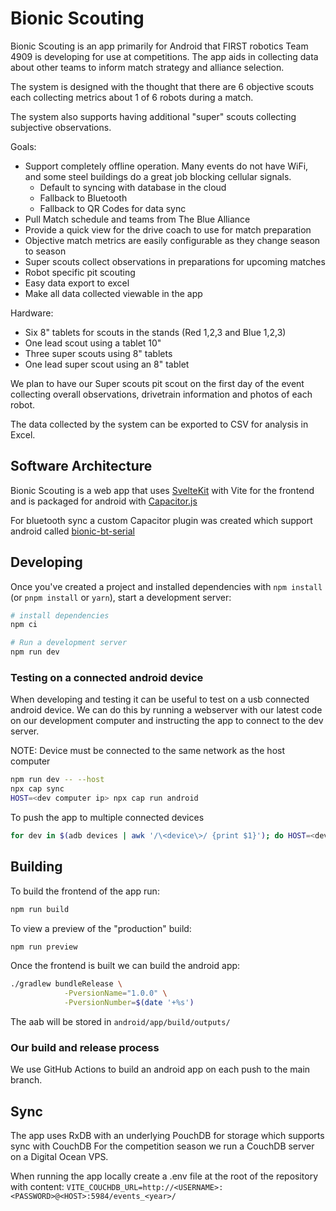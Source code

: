 # Bionic Scouting

Bionic Scouting is an app primarily for Android that FIRST robotics Team 4909 is developing for use at competitions. The
app aids in collecting data about other teams to inform match strategy and alliance selection.

The system is designed with the thought that there are 6 objective scouts each collecting metrics about 1 of 6 robots
during a match.

The system also supports having additional "super" scouts collecting subjective observations.

Goals:

- Support completely offline operation. Many events do not have WiFi, and some steel buildings do a great job blocking
  cellular signals.
    - Default to syncing with database in the cloud
    - Fallback to Bluetooth
    - Fallback to QR Codes for data sync
- Pull Match schedule and teams from The Blue Alliance
- Provide a quick view for the drive coach to use for match preparation
- Objective match metrics are easily configurable as they change season to season
- Super scouts collect observations in preparations for upcoming matches
- Robot specific pit scouting
- Easy data export to excel
- Make all data collected viewable in the app

Hardware:

- Six 8" tablets for scouts in the stands (Red 1,2,3 and Blue 1,2,3)
- One lead scout using a tablet 10"
- Three super scouts using 8" tablets
- One lead super scout using an 8" tablet

We plan to have our Super scouts pit scout on the first day of the event collecting overall observations, drivetrain
information and photos of each robot.

The data collected by the system can be exported to CSV for analysis in Excel.

## Software Architecture

Bionic Scouting is a web app that uses [SvelteKit](https://kit.svelte.dev/) with Vite for the frontend and is packaged
for android with [Capacitor.js](https://capacitorjs.com/)

For bluetooth sync a custom Capacitor plugin was created which support android
called [bionic-bt-serial](https://github.com/TechplexEngineer/bionic-bt-serial)

## Developing

Once you've created a project and installed dependencies with `npm install` (or `pnpm install` or `yarn`), start a
development server:

```bash
# install dependencies
npm ci

# Run a development server
npm run dev
```

### Testing on a connected android device

When developing and testing it can be useful to test on a usb connected android device. We can do this by running a
webserver with our latest code on our development computer and instructing the app to connect to the dev server.

NOTE: Device must be connected to the same network as the host computer

```bash
npm run dev -- --host
npx cap sync
HOST=<dev computer ip> npx cap run android
```

To push the app to multiple connected devices

```bash
for dev in $(adb devices | awk '/\<device\>/ {print $1}'); do HOST=<dev computer ip> npx cap run android --target $dev; done
```

## Building

To build the frontend of the app run:

```bash
npm run build
```

To view a preview of the "production" build:

```bash
npm run preview
```

Once the frontend is built we can build the android app:

```bash
./gradlew bundleRelease \
            -PversionName="1.0.0" \
            -PversionNumber=$(date '+%s')
```

The aab will be stored in `android/app/build/outputs/`

### Our build and release process

We use GitHub Actions to build an android app on each push to the main branch.

## Sync

The app uses RxDB with an underlying PouchDB for storage which supports sync with CouchDB For the competition season we
run a CouchDB server on a Digital Ocean VPS.

When running the app locally create a .env file at the root of the repository with content:
`VITE_COUCHDB_URL=http://<USERNAME>:<PASSWORD>@<HOST>:5984/events_<year>/`
